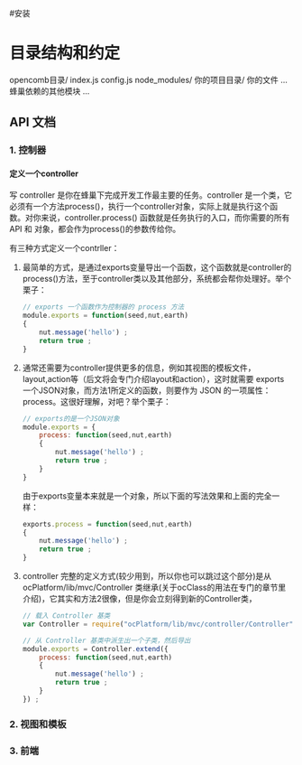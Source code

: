 
#安装


# 目录结构和约定



  opencomb目录/
		index.js
		config.js
		node_modules/
			你的项目目录/
				你的文件
				...				
			蜂巢依赖的其他模块
			...
	

## API 文档

### 1. 控制器

#### 定义一个controller

写 controller 是你在蜂巢下完成开发工作最主要的任务。controller 是一个类，它必须有一个方法process()，执行一个controller对象，实际上就是执行这个函数。对你来说，controller.process() 函数就是任务执行的入口，而你需要的所有API 和 对象，都会作为process()的参数传给你。

有三种方式定义一个contrller：

1. 最简单的方式，是通过exports变量导出一个函数，这个函数就是controller的process()方法，至于controller类以及其他部分，系统都会帮你处理好。举个栗子：

	```javascript
	// exports 一个函数作为控制器的 process 方法
	module.exports = function(seed,nut,earth)
	{
		nut.message('hello') ;
		return true ;
	}
	```

2. 通常还需要为controller提供更多的信息，例如其视图的模板文件，layout,action等（后文将会专门介绍layout和action），这时就需要 exports 一个JSON对象，而方法1所定义的函数，则要作为 JSON 的一项属性：process。这很好理解，对吧？举个栗子：

	```javascript
	// exports的是一个JSON对象
	module.exports = {
		process: function(seed,nut,earth)
		{
			nut.message('hello') ;
			return true ;
		}
	}
	```
	
	由于exports变量本来就是一个对象，所以下面的写法效果和上面的完全一样：
	```javascript
	exports.process = function(seed,nut,earth)
	{
		nut.message('hello') ;
		return true ;
	}
	```

3. controller 完整的定义方式(较少用到，所以你也可以跳过这个部分)是从 ocPlatform/lib/mvc/Controller 类继承(关于ocClass的用法在专门的章节里介绍)，它其实和方法2很像，但是你会立刻得到新的Controller类，

	```javascript
	// 载入 Controller 基类
	var Controller = require("ocPlatform/lib/mvc/controller/Controller") ;
	
	// 从 Controller 基类中派生出一个子类，然后导出
	module.exports = Controller.extend({
		process: function(seed,nut,earth)
		{
			nut.message('hello') ;
			return true ;
		}
	}) ;
	```

    

### 2. 视图和模板


### 3. 前端


